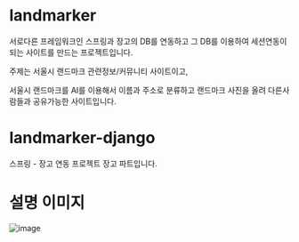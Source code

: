 # landmarker
서로다른 프레임워크인 스프링과 장고의 DB를 연동하고 그 DB를 이용하여 세션연동이 되는 사이트를 만드는 프로젝트입니다.

주제는 서울시 랜드마크 관련정보/커뮤니티 사이트이고,

서울시 랜드마크를 AI를 이용해서 이름과 주소로 분류하고 랜드마크 사진을 올려 다른사람들과 공유가능한 사이트입니다.


# landmarker-django
스프링 - 장고 연동 프로젝트 장고 파트입니다.


# 설명 이미지
![image](https://user-images.githubusercontent.com/95750328/168474874-9cea6c03-7e70-4a98-afbf-7efcf1b13394.png)
